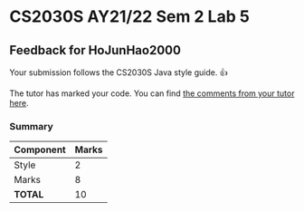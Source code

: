 # CS2030S AY21/22 Sem 2 Lab 5
## Feedback for HoJunHao2000
Your submission follows the CS2030S Java style guide. :+1:

The tutor has marked your code. You can find [the comments from your tutor here](https://www.github.com/nus-cs2030s-2122-s2/lab5-HoJunHao2000/commit/b1c35c0e6644eab7dbd97a48e0c38a3671279774).
### Summary

| Component | Marks |
|-----------|-------|
| Style | 2 |
| Marks | 8 |
| **TOTAL** | 10 |
